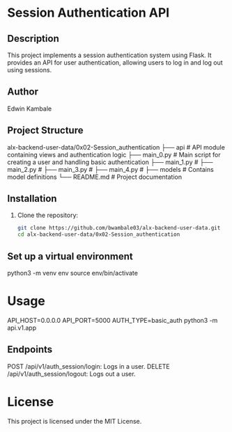 # Session Authentication API

## Description
This project implements a session authentication system using Flask. It provides an API for user authentication, allowing users to log in and log out using sessions.

## Author
Edwin Kambale

## Project Structure
alx-backend-user-data/0x02-Session_authentication ├── api # API module containing views and authentication logic ├── main_0.py # Main script for creating a user and handling basic authentication ├── main_1.py #  ├── main_2.py #  ├── main_3.py # ├── main_4.py # ├── models # Contains model definitions └── README.md # Project documentation


## Installation
1. Clone the repository:
   ```bash
   git clone https://github.com/bwambale03/alx-backend-user-data.git
   cd alx-backend-user-data/0x02-Session_authentication

## Set up a virtual environment
python3 -m venv env
source env/bin/activate

# Usage
API_HOST=0.0.0.0 API_PORT=5000 AUTH_TYPE=basic_auth python3 -m api.v1.app

## Endpoints
POST /api/v1/auth_session/login: Logs in a user.
DELETE /api/v1/auth_session/logout: Logs out a user.

# License
This project is licensed under the MIT License.


